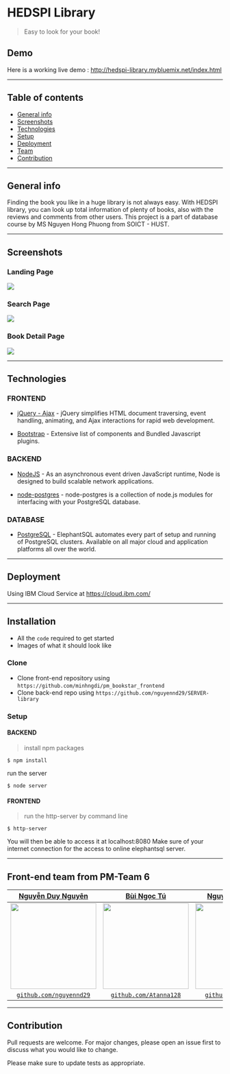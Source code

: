 # HEDSPI Library
> Easy to look for your book!
## Demo
Here is a working live demo :  http://hedspi-library.mybluemix.net/index.html
___
## Table of contents
* [General info](#general-info)
* [Screenshots](#screenshots)
* [Technologies](#technologies)
* [Setup](#setup)
* [Deployment](#deployment)
* [Team](#team)
* [Contribution](#contribution)
---
## General info
Finding the book you like in a huge library is not always easy. With HEDSPI library, you can look up total information of plenty of books, also with the reviews and comments from other users.
This project is a part of database course by MS Nguyen Hong Phuong from SOICT - HUST.

---

## Screenshots

### Landing Page

![](https://scontent.fhph1-2.fna.fbcdn.net/v/t1.0-9/102558878_1150329688633735_6150291739903890462_o.jpg?_nc_cat=101&_nc_sid=8024bb&_nc_ohc=nlgJMlFk9D4AX86P_Ql&_nc_ht=scontent.fhph1-2.fna&oh=9218e8b9ac77204e25f3033368095887&oe=5F0E5013)

### Search Page
![](https://scontent.fhph1-1.fna.fbcdn.net/v/t1.0-9/104438250_1150329781967059_3805385838980798479_o.jpg?_nc_cat=104&_nc_sid=8024bb&_nc_ohc=8Pfr7wSfcDgAX9YjFue&_nc_ht=scontent.fhph1-1.fna&oh=c5e0c3d2c524e1c4c66ea54e85378962&oe=5F0D8CC3)

### Book Detail Page
![](https://scontent.fhph1-1.fna.fbcdn.net/v/t1.0-9/104644215_1150329801967057_8166869742145565855_o.jpg?_nc_cat=104&_nc_sid=8024bb&_nc_ohc=gMkgncVqKtgAX-tAP24&_nc_ht=scontent.fhph1-1.fna&oh=b5a59b0ff5b3eb0ef8b7be327d2be764&oe=5F0F2446)

---
## Technologies
### FRONTEND
- [jQuery - Ajax](http://www.w3schools.com/jquery/jquery_ref_ajax.asp) - jQuery simplifies HTML document traversing, event handling, animating, and Ajax interactions for rapid web development.

- [Bootstrap](http://getbootstrap.com/) - Extensive list of components and  Bundled Javascript plugins.

### BACKEND
- [NodeJS](https://nodejs.org/) - As an asynchronous event driven JavaScript runtime, Node is designed to build scalable network applications.

- [node-postgres](https://node-postgres.com) - node-postgres is a collection of node.js modules for interfacing with your PostgreSQL database. 

### DATABASE
- [PostgreSQL](https://www.elephantsql.com) - ElephantSQL automates every part of setup and running of PostgreSQL clusters. Available on all major cloud and application platforms all over the world.

---

## Deployment

Using IBM Cloud Service at https://cloud.ibm.com/

---

## Installation

- All the `code` required to get started
- Images of what it should look like

### Clone

- Clone front-end repository using `https://github.com/minhngdi/pm_bookstar_frontend`
- Clone back-end repo using `https://github.com/nguyennd29/SERVER-library`

### Setup
#### BACKEND
> install npm packages

```shell
$ npm install

```
run the server
```shell
$ node server

```

#### FRONTEND
> run the http-server by command line

```shell
$ http-server

```
 You will then be able to access it at localhost:8080
 Make sure of your internet connection for the access to online elephantsql server.

---

## Front-end team from PM-Team 6

| <a href="https://github.com/nguyennd29" target="_blank">**Nguyễn Duy Nguyên**</a> | <a href="https://github.com/Atanna128" target="_blank">**Bùi Ngọc Tú**</a> | <a href="https://github.com/minhngdi/" target="_blank">**Nguyễn Đình Minh**</a> | 
| :---: |:---:|:---:|
| <img width="200" src="https://scontent.fhph1-1.fna.fbcdn.net/v/t1.0-1/46519527_2242209876056840_7194311056796155904_o.jpg?_nc_cat=100&_nc_sid=dbb9e7&_nc_ohc=zaPW_9yXnEYAX_YbrMJ&_nc_ht=scontent.fhph1-1.fna&oh=684be3b4d02ebd987879ebba9d5605f5&oe=5F0F7655"> | <img width="200" src="https://i.imgur.com/nGfQqCM.jpg"> | <img width="200" src="https://scontent.fhph1-1.fna.fbcdn.net/v/t1.0-9/104099805_1150326181967419_176249026345616784_n.jpg?_nc_cat=100&_nc_sid=8024bb&_nc_ohc=qeak8s4JgxsAX8-C6he&_nc_ht=scontent.fhph1-1.fna&oh=f2c7642a0e8140aff9080ba06c5d3809&oe=5F100F68">  |
| <a href="http://github.com/nguyennd29" target="_blank">`github.com/nguyennd29`</a> | <a href="http://github.com/Atanna128" target="_blank">`github.com/Atanna128`</a> | <a href="https://github.com/minhngdi/" target="_blank">`github.com/minhngdi`</a> |


---



## Contribution
Pull requests are welcome. For major changes, please open an issue first to discuss what you would like to change.

Please make sure to update tests as appropriate.

